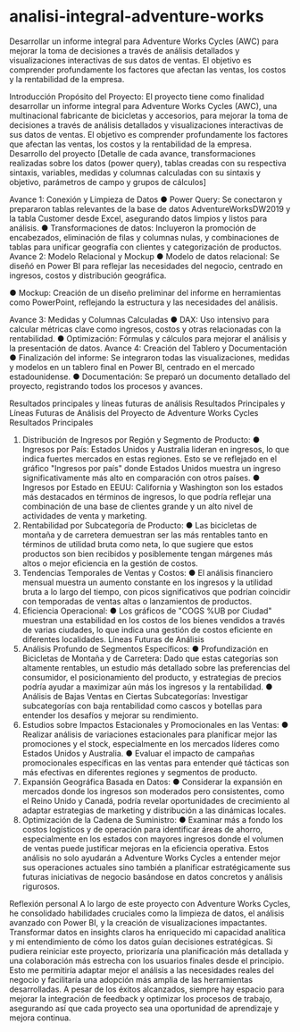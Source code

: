 # analisi-integral-adventure-works
Desarrollar un informe integral para Adventure Works Cycles (AWC) para mejorar la toma de decisiones a través de análisis detallados y visualizaciones interactivas de sus datos de ventas. El objetivo es comprender profundamente los factores que afectan las ventas, los costos y la rentabilidad de la empresa.


Introducción
Propósito del Proyecto:  El proyecto tiene como finalidad desarrollar un informe integral para Adventure Works Cycles (AWC), una multinacional fabricante de bicicletas y accesorios, para mejorar la toma de decisiones a través de análisis detallados y visualizaciones interactivas de sus datos de ventas. El objetivo es comprender profundamente los factores que afectan las ventas, los costos y la rentabilidad de la empresa.
Desarrollo del proyecto
[Detalle de cada avance, transformaciones realizadas sobre los datos (power query), tablas creadas con su respectiva sintaxis, variables, medidas y columnas calculadas con su sintaxis y objetivo, parámetros de campo y grupos de cálculos]

Avance 1: Conexión y Limpieza de Datos
●	Power Query: Se conectaron y prepararon tablas relevantes de la base de datos AdventureWorksDW2019 y la tabla Customer desde Excel, asegurando datos limpios y listos para análisis.
●	Transformaciones de datos: Incluyeron la promoción de encabezados, eliminación de filas y columnas nulas, y combinaciones de tablas para unificar geografía con clientes y categorización de productos.
Avance 2: Modelo Relacional y Mockup
●	Modelo de datos relacional: Se diseñó en Power BI para reflejar las necesidades del negocio, centrado en ingresos, costos y distribución geográfica. 

●	Mockup: Creación de un diseño preliminar del informe en herramientas como PowerPoint, reflejando la estructura y las necesidades del análisis. 

 Avance 3: Medidas y Columnas Calculadas
●	DAX: Uso intensivo para calcular métricas clave como ingresos, costos y otras relacionadas con la rentabilidad.
●	Optimización: Fórmulas y cálculos para mejorar el análisis y la presentación de datos.
Avance 4: Creación del Tablero y Documentación
●	Finalización del informe: Se integraron todas las visualizaciones, medidas y modelos en un tablero final en Power BI, centrado en el mercado estadounidense.
●	Documentación: Se preparó un documento detallado del proyecto, registrando todos los procesos y avances.


Resultados principales y líneas futuras de análisis
Resultados Principales y Líneas Futuras de Análisis del Proyecto de Adventure Works Cycles
Resultados Principales
1.	Distribución de Ingresos por Región y Segmento de Producto:
●	Ingresos por País: Estados Unidos y Australia lideran en ingresos, lo que indica fuertes mercados en estas regiones. Esto se ve reflejado en el gráfico "Ingresos por país" donde Estados Unidos muestra un ingreso significativamente más alto en comparación con otros países.
●	Ingresos por Estado en EEUU: California y Washington son los estados más destacados en términos de ingresos, lo que podría reflejar una combinación de una base de clientes grande y un alto nivel de actividades de venta y marketing.
2.	Rentabilidad por Subcategoría de Producto:
●	Las bicicletas de montaña y de carretera demuestran ser las más rentables tanto en términos de utilidad bruta como neta, lo que sugiere que estos productos son bien recibidos y posiblemente tengan márgenes más altos o mejor eficiencia en la gestión de costos.
3.	Tendencias Temporales de Ventas y Costos:
●	El análisis financiero mensual muestra un aumento constante en los ingresos y la utilidad bruta a lo largo del tiempo, con picos significativos que podrían coincidir con temporadas de ventas altas o lanzamientos de productos.
4.	Eficiencia Operacional:
●	Los gráficos de "COGS %UB por Ciudad" muestran una estabilidad en los costos de los bienes vendidos a través de varias ciudades, lo que indica una gestión de costos eficiente en diferentes localidades.
Líneas Futuras de Análisis
1.	Análisis Profundo de Segmentos Específicos:
●	Profundización en Bicicletas de Montaña y de Carretera: Dado que estas categorías son altamente rentables, un estudio más detallado sobre las preferencias del consumidor, el posicionamiento del producto, y estrategias de precios podría ayudar a maximizar aún más los ingresos y la rentabilidad.
●	Análisis de Bajas Ventas en Ciertas Subcategorías: Investigar subcategorías con baja rentabilidad como cascos y botellas para entender los desafíos y mejorar su rendimiento.
2.	Estudios sobre Impactos Estacionales y Promocionales en las Ventas:
●	Realizar análisis de variaciones estacionales para planificar mejor las promociones y el stock, especialmente en los mercados líderes como Estados Unidos y Australia.
●	Evaluar el impacto de campañas promocionales específicas en las ventas para entender qué tácticas son más efectivas en diferentes regiones y segmentos de producto.
3.	Expansión Geográfica Basada en Datos:
●	Considerar la expansión en mercados donde los ingresos son moderados pero consistentes, como el Reino Unido y Canadá, podría revelar oportunidades de crecimiento al adaptar estrategias de marketing y distribución a las dinámicas locales.
4.	Optimización de la Cadena de Suministro:
●	Examinar más a fondo los costos logísticos y de operación para identificar áreas de ahorro, especialmente en los estados con mayores ingresos donde el volumen de ventas puede justificar mejoras en la eficiencia operativa.
Estos análisis no solo ayudarán a Adventure Works Cycles a entender mejor sus operaciones actuales sino también a planificar estratégicamente sus futuras iniciativas de negocio basándose en datos concretos y análisis rigurosos.
 
Reflexión personal
A lo largo de este proyecto con Adventure Works Cycles, he consolidado habilidades cruciales como la limpieza de datos, el análisis avanzado con Power BI, y la creación de visualizaciones impactantes. Transformar datos en insights claros ha enriquecido mi capacidad analítica y mi entendimiento de cómo los datos guían decisiones estratégicas.
Si pudiera reiniciar este proyecto, priorizaría una planificación más detallada y una colaboración más estrecha con los usuarios finales desde el principio. Esto me permitiría adaptar mejor el análisis a las necesidades reales del negocio y facilitaría una adopción más amplia de las herramientas desarrolladas. A pesar de los éxitos alcanzados, siempre hay espacio para mejorar la integración de feedback y optimizar los procesos de trabajo, asegurando así que cada proyecto sea una oportunidad de aprendizaje y mejora continua.

